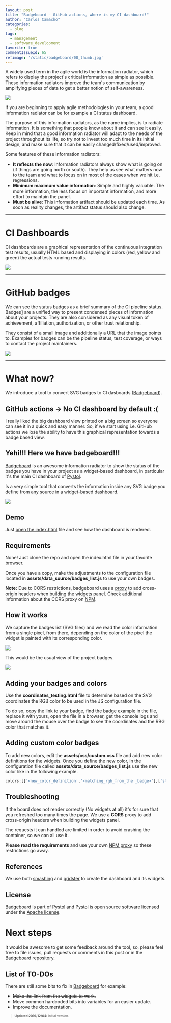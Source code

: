 ```yaml
---
layout: post
title: "Badgeboard - GitHub actions, where is my CI dashboard!"
author: "Carlos Camacho"
categories:
  - blog
tags:
  - management
  - software_development
favorite: true
commentIssueId: 65
refimage: '/static/badgeboard/00_thumb.jpg'
---
```


A widely used term in the agile world is the
information radiator, which refers to display
the project's critical information as simple
as possible. These information radiators improve
the team's communication by amplifying pieces of
data to get a better notion of self-awareness.

![](/static/badgeboard/01_build_monitor.png)

If you are beginning to apply agile methodologies
in your team, a good information radiator can
be for example a CI status dashboard.

The purpose of this information radiators, as the name
implies, is to radiate information. It is something that
people know about it and can see it easily. Keep in mind
that a good information radiator will adapt to the
needs of the project throughout its life, so try not to
invest too much time in its initial design, and make sure
that it can be easily changed/fixed/used/improved.

Some features of these information radiators:

* **It reflects the now**: Information radiators always
show what is going on (if things are going north or south).
They help us see what matters now to the team and what
to focus on in most of the cases when we hit i.e. regressions.
* **Minimum maximum value information**: Simple
and highly valuable. The more information, the less
focus on important information, and more effort to
maintain the panel.
* **Must be alive**: This information artifact should be
updated each time. As soon as reality changes, the
artifact status should also change.

---

# CI Dashboards

CI dashboards are a graphical representation of the
continuous integration test results, usually HTML
based and displaying in colors (red, yellow and green)
the actual tests running results.

![](/static/badgeboard/02_intro.png)

---

# GitHub badges

We can see the status badges as a brief summary of
the CI pipeline status. Badges[1] are a unified way
to present condensed pieces of information about your
projects.
They are also considered as any visual token
of achievement, affiliation, authorization, or other trust
relationship.

They consist of a small image and
additionally a URL that the image points to. Examples
for badges can be the pipeline status, test coverage,
or ways to contact the project maintainers.

![](/static/badgeboard/03_badges.png)

---

# What now?

We introduce a tool to convert SVG badges to
CI dasboards
([Badgeboard](https://github.com/pystol/badgeboard)).

## GitHub actions -> No CI dashboard by default :(

I really liked the big dashboard view printed on a big
screen so everyone can see it in a quick and easy manner.
So, if we start using i.e. GitHub actions we lose the
ability to have this graphical representation towards a
badge based view.

## Yehi!!! Here we have badgeboard!!!

[Badgeboard](https://github.com/pystol/badgeboard)
is an awesome information radiator
to show the status of the badges you
have in your project as a widget-based
dashboard, in particular it's
the main CI dashboard of
[Pystol](https://github.com/pystol/pystol).

Is a very simple tool that
converts the information
inside any SVG badge you define from any source
in a widget-based dashboard.

![](/static/badgeboard/04_badgeboard.png)

## Demo

Just [open the index.html](https://badgeboard.pystol.org/)
file and see how the dashboard is rendered.

## Requirements

None! Just clone the repo and open the index.html file
in your favorite browser.

Once you have a copy, make the adjustments to the configuration
file located in **assets/data_source/badges_list.js** to use your
own badges.

**Note:** Due to CORS restrictions, badgeboard uses a
[proxy](https://cors-anywhere.herokuapp.com/)
to add cross-origin headers when building the widgets panel.
Check additional information about the CORS proxy on
[NPM](https://www.npmjs.com/package/cors-anywhere).

## How it works

We capture the badges list (SVG files) and
we read the color information from a single pixel,
from there, depending on the color of the pixel the
widget is painted with its corresponding color.

![](/static/badgeboard/05_measure.png)

This would be the usual view of the project badges.

![](/static/badgeboard/06_badges.png)

## Adding your badges and colors

Use the **coordinates_testing.html** file
to determine based on the SVG coordinates
the RGB color to be used in the JS configuration
file.

To do so, copy the link to your badge, find the
badge example in the file, replace it with yours,
open the file in a browser, get the console logs
and move around the mouse over the badge to see
the coordinates and the RBG color that matches it.

## Adding custom color badges

To add new colors, edit the **assets/css/custom.css** file and
add new color definitions for the widgets.
Once you define the new color, in the configuration file
called **assets/data_source/badges_list.js**
use the new color like in the following example.

```bash
colors:[['<new_color_definition','<matching_rgb_from_the _badge>'],['status-good','48,196,82']],
```

## Troubleshooting

If the board does not render correctly (No widgets at all)
it's for sure that you refreshed too many times the page.
We use a **CORS** proxy to add cross-origin headers
when building the widgets panel.

The requests it can handled are limited in order to avoid
crashing the container, so we can all use it.

**Please read the requirements** and use your own
[NPM proxy](https://www.npmjs.com/package/cors-anywhere)
so these restrictions go away.

## References

We use both [smashing](https://github.com/smashing/smashing)
and [gridster](https://github.com/ducksboard/gridster.js)
to create the dashboard and its widgets.

## License

Badgeboard is part of [Pystol](https://github.com/pystol/pystol)
and [Pystol](https://github.com/pystol/pystol) is
open source software licensed under the
[Apache license](LICENSE).

# Next steps

It would be awesome to get some feedback around the tool, so,
please feel free to file issues, pull requests or comments
in this post or in the [Badgeboard](https://github.com/pystol/badgeboard)
repository.

## List of TO-DOs

There are still some bits to fix in [Badgeboard](https://github.com/pystol/badgeboard)
for example:

* ~~Make the link from the widgets to work.~~
* Move common hardcoded bits into variables for an easier update.
* Improve the documentation.

[1]: https://docs.gitlab.com/ee/user/project/badges.html

<div style="font-size:10px">
  <blockquote>
    <p><strong>Updated 2019/12/04:</strong> Initial version.</p>
  </blockquote>
</div>
